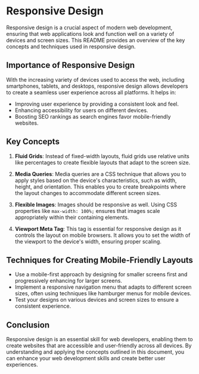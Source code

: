 # Responsive Design

Responsive design is a crucial aspect of modern web development, ensuring that web applications look and function well on a variety of devices and screen sizes. This README provides an overview of the key concepts and techniques used in responsive design.

## Importance of Responsive Design

With the increasing variety of devices used to access the web, including smartphones, tablets, and desktops, responsive design allows developers to create a seamless user experience across all platforms. It helps in:

- Improving user experience by providing a consistent look and feel.
- Enhancing accessibility for users on different devices.
- Boosting SEO rankings as search engines favor mobile-friendly websites.

## Key Concepts

1. **Fluid Grids**: Instead of fixed-width layouts, fluid grids use relative units like percentages to create flexible layouts that adapt to the screen size.

2. **Media Queries**: Media queries are a CSS technique that allows you to apply styles based on the device's characteristics, such as width, height, and orientation. This enables you to create breakpoints where the layout changes to accommodate different screen sizes.

3. **Flexible Images**: Images should be responsive as well. Using CSS properties like `max-width: 100%;` ensures that images scale appropriately within their containing elements.

4. **Viewport Meta Tag**: This tag is essential for responsive design as it controls the layout on mobile browsers. It allows you to set the width of the viewport to the device's width, ensuring proper scaling.

## Techniques for Creating Mobile-Friendly Layouts

- Use a mobile-first approach by designing for smaller screens first and progressively enhancing for larger screens.
- Implement a responsive navigation menu that adapts to different screen sizes, often using techniques like hamburger menus for mobile devices.
- Test your designs on various devices and screen sizes to ensure a consistent experience.

## Conclusion

Responsive design is an essential skill for web developers, enabling them to create websites that are accessible and user-friendly across all devices. By understanding and applying the concepts outlined in this document, you can enhance your web development skills and create better user experiences.